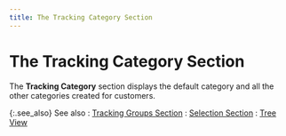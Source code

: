 ```yaml
---
title: The Tracking Category Section
---
```


# The Tracking Category Section


The **Tracking Category** section displays the default category and all the other categories created for customers.


{:.see_also}
See also
: [Tracking Groups Section]({{site.ct_baseurl}}/misc/the_tracking_groups_section_ct_cust_brsr.html)
: [Selection Section]({{site.ct_baseurl}}/misc/the_selection_section_ct_cust_brsr.html)
: [Tree View]({{site.ct_baseurl}}/misc/tree_view_ct_cust_brsr.html)
